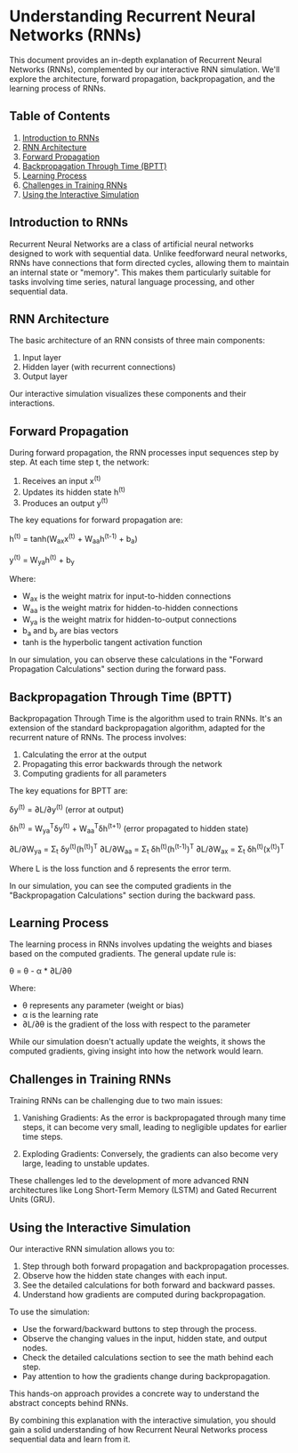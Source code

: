# Understanding Recurrent Neural Networks (RNNs)

This document provides an in-depth explanation of Recurrent Neural Networks (RNNs), complemented by our interactive RNN simulation. We'll explore the architecture, forward propagation, backpropagation, and the learning process of RNNs.

## Table of Contents
1. [Introduction to RNNs](#introduction-to-rnns)
2. [RNN Architecture](#rnn-architecture)
3. [Forward Propagation](#forward-propagation)
4. [Backpropagation Through Time (BPTT)](#backpropagation-through-time-bptt)
5. [Learning Process](#learning-process)
6. [Challenges in Training RNNs](#challenges-in-training-rnns)
7. [Using the Interactive Simulation](#using-the-interactive-simulation)

## Introduction to RNNs

Recurrent Neural Networks are a class of artificial neural networks designed to work with sequential data. Unlike feedforward neural networks, RNNs have connections that form directed cycles, allowing them to maintain an internal state or "memory". This makes them particularly suitable for tasks involving time series, natural language processing, and other sequential data.

## RNN Architecture

The basic architecture of an RNN consists of three main components:

1. Input layer
2. Hidden layer (with recurrent connections)
3. Output layer

Our interactive simulation visualizes these components and their interactions.

## Forward Propagation

During forward propagation, the RNN processes input sequences step by step. At each time step t, the network:

1. Receives an input x<sup>(t)</sup>
2. Updates its hidden state h<sup>(t)</sup>
3. Produces an output y<sup>(t)</sup>

The key equations for forward propagation are:

h<sup>(t)</sup> = tanh(W<sub>ax</sub>x<sup>(t)</sup> + W<sub>aa</sub>h<sup>(t-1)</sup> + b<sub>a</sub>)

y<sup>(t)</sup> = W<sub>ya</sub>h<sup>(t)</sup> + b<sub>y</sub>

Where:
- W<sub>ax</sub> is the weight matrix for input-to-hidden connections
- W<sub>aa</sub> is the weight matrix for hidden-to-hidden connections
- W<sub>ya</sub> is the weight matrix for hidden-to-output connections
- b<sub>a</sub> and b<sub>y</sub> are bias vectors
- tanh is the hyperbolic tangent activation function

In our simulation, you can observe these calculations in the "Forward Propagation Calculations" section during the forward pass.

## Backpropagation Through Time (BPTT)

Backpropagation Through Time is the algorithm used to train RNNs. It's an extension of the standard backpropagation algorithm, adapted for the recurrent nature of RNNs. The process involves:

1. Calculating the error at the output
2. Propagating this error backwards through the network
3. Computing gradients for all parameters

The key equations for BPTT are:

δy<sup>(t)</sup> = ∂L/∂y<sup>(t)</sup> (error at output)

δh<sup>(t)</sup> = W<sub>ya</sub><sup>T</sup>δy<sup>(t)</sup> + W<sub>aa</sub><sup>T</sup>δh<sup>(t+1)</sup> (error propagated to hidden state)

∂L/∂W<sub>ya</sub> = Σ<sub>t</sub> δy<sup>(t)</sup>(h<sup>(t)</sup>)<sup>T</sup>
∂L/∂W<sub>aa</sub> = Σ<sub>t</sub> δh<sup>(t)</sup>(h<sup>(t-1)</sup>)<sup>T</sup>
∂L/∂W<sub>ax</sub> = Σ<sub>t</sub> δh<sup>(t)</sup>(x<sup>(t)</sup>)<sup>T</sup>

Where L is the loss function and δ represents the error term.

In our simulation, you can see the computed gradients in the "Backpropagation Calculations" section during the backward pass.

## Learning Process

The learning process in RNNs involves updating the weights and biases based on the computed gradients. The general update rule is:

θ = θ - α * ∂L/∂θ

Where:
- θ represents any parameter (weight or bias)
- α is the learning rate
- ∂L/∂θ is the gradient of the loss with respect to the parameter

While our simulation doesn't actually update the weights, it shows the computed gradients, giving insight into how the network would learn.

## Challenges in Training RNNs

Training RNNs can be challenging due to two main issues:

1. Vanishing Gradients: As the error is backpropagated through many time steps, it can become very small, leading to negligible updates for earlier time steps.

2. Exploding Gradients: Conversely, the gradients can also become very large, leading to unstable updates.

These challenges led to the development of more advanced RNN architectures like Long Short-Term Memory (LSTM) and Gated Recurrent Units (GRU).

## Using the Interactive Simulation

Our interactive RNN simulation allows you to:

1. Step through both forward propagation and backpropagation processes.
2. Observe how the hidden state changes with each input.
3. See the detailed calculations for both forward and backward passes.
4. Understand how gradients are computed during backpropagation.

To use the simulation:
- Use the forward/backward buttons to step through the process.
- Observe the changing values in the input, hidden state, and output nodes.
- Check the detailed calculations section to see the math behind each step.
- Pay attention to how the gradients change during backpropagation.

This hands-on approach provides a concrete way to understand the abstract concepts behind RNNs.

By combining this explanation with the interactive simulation, you should gain a solid understanding of how Recurrent Neural Networks process sequential data and learn from it.